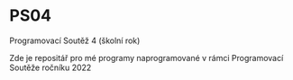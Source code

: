 # PS04

Programovací Soutěž 4 (školní rok)

Zde je repositář pro mé programy naprogramované v rámci Programovací Soutěže ročníku 2022
